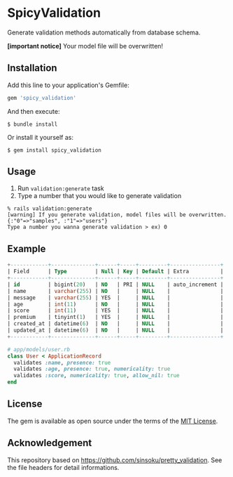 # SpicyValidation

Generate validation methods automatically from database schema.

**[important notice]** Your model file will be overwritten!

## Installation

Add this line to your application's Gemfile:

```ruby
gem 'spicy_validation'
```

And then execute:

    $ bundle install

Or install it yourself as:

    $ gem install spicy_validation

## Usage

1. Run `validation:generate` task
2. Type a number that you would like to generate validation
```shell
% rails validation:generate
[warning] If you generate validation, model files will be overwritten.
{:"0"=>"samples", :"1"=>"users"}
Type a number you wanna generate validation > ex) 0
```

## Example

```sql
+------------+--------------+------+-----+---------+----------------+
| Field      | Type         | Null | Key | Default | Extra          |
+------------+--------------+------+-----+---------+----------------+
| id         | bigint(20)   | NO   | PRI | NULL    | auto_increment |
| name       | varchar(255) | NO   |     | NULL    |                |
| message    | varchar(255) | YES  |     | NULL    |                |
| age        | int(11)      | NO   |     | NULL    |                |
| score      | int(11)      | YES  |     | NULL    |                |
| premium    | tinyint(1)   | YES  |     | NULL    |                |
| created_at | datetime(6)  | NO   |     | NULL    |                |
| updated_at | datetime(6)  | NO   |     | NULL    |                |
+------------+--------------+------+-----+---------+----------------+
```

```ruby
# app/models/user.rb
class User < ApplicationRecord
  validates :name, presence: true
  validates :age, presence: true, numericality: true
  validates :score, numericality: true, allow_nil: true
end
```

## License

The gem is available as open source under the terms of the [MIT License](https://opensource.org/licenses/MIT).

## Acknowledgement

This repository based on https://github.com/sinsoku/pretty_validation. See the file headers for detail informations.

